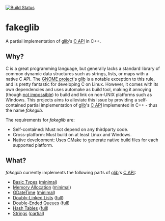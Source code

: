 [![Build Status](https://api.travis-ci.org/FabianHahn/fakeglib.svg)](https://travis-ci.org/FabianHahn/fakeglib)

# fakeglib
A partial implementation of [glib](https://github.com/GNOME/glib)'s [C API](https://developer.gnome.org/glib/2.48/) in C++.

## Why?
C is a great programming language, but generally lacks a standard library of common dynamic data structures such as strings, lists, or maps with a native C API.
The [GNOME project](https://www.gnome.org/)'s [glib](https://github.com/GNOME/glib) is a notable exception to this rule, and is pretty fantastic for developing C on Linux.
However, it comes with its own dependencies and uses automake as build tool, making it annoying (though [not impossible](https://github.com/hexchat/gtk-win32)) to build and link on non-UNIX platforms such as Windows.
This projects aims to alleviate this issue by providing a self-contained partial implementation of [glib](https://github.com/GNOME/glib)'s [C API](https://developer.gnome.org/glib/2.48/) implemented in C++ - thus the name *fakeglib*.

The requirements for *fakeglib* are:
* Self-contained: Must not depend on any thirdparty code.
* Cross-platform: Must build on at least Linux and Windows.
* Native development: Uses [CMake](https://cmake.org/) to generate native build files for each supported platform.

## What?
*fakeglib* currently implements the following parts of [glib](https://github.com/GNOME/glib)'s [C API](https://developer.gnome.org/glib/2.48/):
* [Basic Types](https://developer.gnome.org/glib/2.48/glib-Basic-Types.html) ([minimal](src/GTypes.h))
* [Memory Allocation](https://developer.gnome.org/glib/2.48/glib-Memory-Allocation.html) ([minimal](src/GMemory.h))
* [GDateTime](https://developer.gnome.org/glib/2.48/glib-GDateTime.html) ([minimal](src/GDateTime.h))
* [Doubly-Linked Lists](https://developer.gnome.org/glib/2.48/glib-Doubly-Linked-Lists.html) ([full](src/GList.h))
* [Double-Ended Queues](https://developer.gnome.org/glib/2.48/glib-Double-ended-Queues.html) ([full](src/GQueue.h))
* [Hash Tables](https://developer.gnome.org/glib/2.48/glib-Hash-Tables.html) ([full](src/GHashTable.h))
* [Strings](https://developer.gnome.org/glib/2.48/glib-Strings.html) ([partial](src/GString.h))
